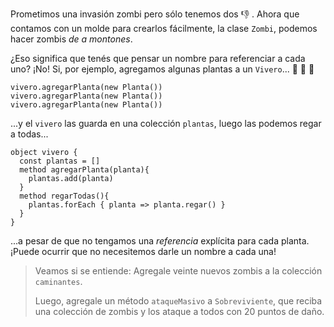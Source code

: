 Prometimos una invasión zombi pero sólo tenemos dos :-1: . Ahora que contamos con un molde para crearlos fácilmente, la clase `Zombi`, podemos hacer zombis _de a montones_.

¿Eso significa que tenés que pensar un nombre para referenciar a cada uno? ¡No! Si, por ejemplo, agregamos algunas plantas a un `Vivero`... :hibiscus: :rose: :sunflower:

```wollok
vivero.agregarPlanta(new Planta())
vivero.agregarPlanta(new Planta())
vivero.agregarPlanta(new Planta())
```

...y el `vivero` las guarda en una colección `plantas`, luego las podemos regar a todas...


```wollok
object vivero {
  const plantas = []
  method agregarPlanta(planta){
    plantas.add(planta)
  }
  method regarTodas(){
    plantas.forEach { planta => planta.regar() }
  }
}
```

...a pesar de que no tengamos una _referencia_ explícita para cada planta. ¡Puede ocurrir que no necesitemos darle un nombre a cada una!

> Veamos si se entiende: Agregale veinte nuevos zombis a la colección `caminantes`.
>
> Luego, agregale un método `ataqueMasivo` a `Sobreviviente`, que reciba una colección de zombis y los ataque a todos con 20 puntos de daño.